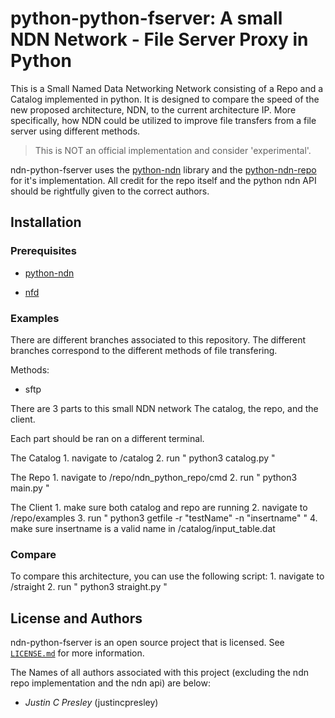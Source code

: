 python-python-fserver: A small NDN Network - File Server Proxy in Python
==========

This is a Small Named Data Networking Network consisting of a Repo and a Catalog implemented in python. It is designed to compare the speed of the new proposed architecture, NDN, to the current architecture IP. More specifically, how NDN could be utilized to improve file transfers from a file server using different methods.

> This is NOT an official implementation and consider 'experimental'.

ndn-python-fserver uses the [python-ndn](https://github.com/named-data/python-ndn) library and the [python-ndn-repo](https://github.com/UCLA-IRL/ndn-python-repo) for it's implementation. All credit for the repo itself and the python ndn API should be rightfully given to the correct authors.

## Installation

### Prerequisites

* [python-ndn](https://python-ndn.readthedocs.io/en/latest/src/installation.html)

* [nfd](https://named-data.net/doc/NFD/0.5.0/INSTALL.html)

### Examples

There are different branches associated to this repository. The different branches correspond to the different methods of file transfering.

Methods:

* sftp

There are 3 parts to this small NDN network The catalog, the repo, and the client.

Each part should be ran on a different terminal.

The Catalog
	1. navigate to /catalog
	2. run " python3 catalog.py "

The Repo
	1. navigate to /repo/ndn_python_repo/cmd
	2. run " python3 main.py "

The Client
	1. make sure both catalog and repo are running
	2. navigate to /repo/examples
	3. run " python3 getfile -r "testName" -n "insertname" "
	4. make sure insertname is a valid name in /catalog/input_table.dat

### Compare

To compare this architecture, you can use the following script:
	1. navigate to /straight
	2. run " python3 straight.py "

## License and Authors

ndn-python-fserver is an open source project that is licensed. See [`LICENSE.md`](LICENSE.md) for more information.

The Names of all authors associated with this project (excluding the ndn repo implementation and the ndn api) are below:

  * *Justin C Presley* (justincpresley)
	
